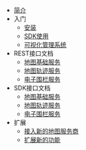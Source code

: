 * [简介](/zh-cn/)
* 入门
    * [安装](/zh-cn/install)
    * [SDK使用](guide)
    * [可视化管理系统](guide)
* REST接口文档
    * [地图基础服务](quickstart)
    * [地图轨迹服务](quickstart)
    * [电子围栏服务](quickstart)
* SDK接口文档
    * [地图基础服务](quickstart)
    * [地图轨迹服务](quickstart)
    * [电子围栏服务](quickstart)
* 扩展
    * [接入新的地图服务商](quickstart)
    * [扩展新的功能](guide)